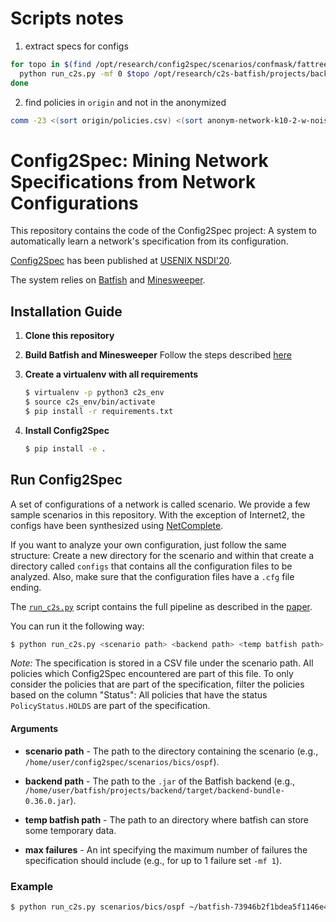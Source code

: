 # Scripts notes

1. extract specs for configs
```bash
for topo in $(find /opt/research/config2spec/scenarios/confmask/fattree04-ospf/ -mindepth 1 -maxdepth 1 -type d); do
  python run_c2s.py -mf 0 $topo /opt/research/c2s-batfish/projects/backend/target/backend-bundle-0.36.0.jar /opt/research/c2s-batfish-data
done
```

2. find policies in `origin` and not in the anonymized
```bash
comm -23 <(sort origin/policies.csv) <(sort anonym-network-k10-2-w-noise-n/policies.csv) > origin/not-in-anonym-network-k10-2-w-noise-n.csv
```

# Config2Spec: Mining Network Specifications from Network Configurations

This repository contains the code of the Config2Spec project: A system
to automatically learn a network's specification from its configuration.

[Config2Spec](https://nsg.ee.ethz.ch/fileadmin/user_upload/publications/config2spec-final.pdf)
has been published at [USENIX NSDI'20](https://www.usenix.org/conference/nsdi20).

The system relies on [Batfish](https://www.batfish.org/) and [Minesweeper](https://www.batfish.org/minesweeper/).

## Installation Guide

1. __Clone this repository__

2. __Build Batfish and Minesweeper__
Follow the steps described [here](batfish_interface/README.md)

3. __Create a virtualenv with all requirements__
    ```bash
    $ virtualenv -p python3 c2s_env
    $ source c2s_env/bin/activate
    $ pip install -r requirements.txt
    ```

4. __Install Config2Spec__
    ```bash
    $ pip install -e .
    ```

## Run Config2Spec

A set of configurations of a network is called scenario. We provide a
few sample scenarios in this repository. With the exception of
Internet2, the configs have been synthesized using [NetComplete](https://netcomplete.ethz.ch/).

If you want to analyze your own configuration, just follow the same
structure: Create a new directory for the scenario and within that
create a directory called `configs` that contains all the configuration
files to be analyzed. Also, make sure that the configuration files have
a `.cfg` file ending.

The [`run_c2s.py`](run_c2s.py) script contains the full pipeline as
described in the [paper](https://nsg.ee.ethz.ch/fileadmin/user_upload/publications/config2spec-final.pdf).

You can run it the following way:

```bash
$ python run_c2s.py <scenario path> <backend path> <temp batfish path> -mf <max failures>
```

_Note:_ The specification is stored in a CSV file under the scenario path. 
All policies which Config2Spec encountered are part of this file. To only 
consider the policies that are part of the specification, filter the policies 
based on the column "Status": All policies that have the status 
`PolicyStatus.HOLDS` are part of the specification.

#### Arguments

* __scenario path__ - The path to the directory containing the
scenario (e.g., `/home/user/config2spec/scenarios/bics/ospf`).

* __backend path__ - The path to the `.jar` of the Batfish backend
(e.g., `/home/user/batfish/projects/backend/target/backend-bundle-0.36.0.jar`).

* __temp batfish path__ - The path to an directory where batfish can
store some temporary data.

* __max failures__ - An int specifying the maximum number of failures
the specification should include (e.g., for up to 1 failure set `-mf 1`).

### Example

```bash
$ python run_c2s.py scenarios/bics/ospf ~/batfish-73946b2f1bdea5f1146e4db4f2586e071da752df/projects/backend/target/backend-bundle-0.36.0.jar ~/tmp -mf 1
```





